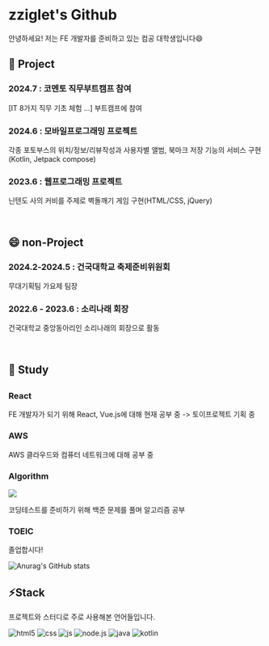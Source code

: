 
<!--
**zziglet/zziglet** is a ✨ _special_ ✨ repository because its `README.md` (this file) appears on your GitHub profile.

Here are some ideas to get you started:

- 
- 🌱 I’m currently learning ...
- 👯 I’m looking to collaborate on ...
- 🤔 I’m looking for help with ...
- 💬 Ask me about ...
- 📫 How to reach me: ...
- 😄 Pronouns: ...
- ⚡ Fun fact: ...
-->
<h1>zziglet's Github</h1>
<p>안녕하세요! 저는 FE 개발자를 준비하고 있는 컴공 대학생입니다😄</p>

<h2>🔭 Project</h2>
  <h3>2024.7 : 코멘토 직무부트캠프 참여</h3>
  <p>[IT 8가지 직무 기초 체험 ...] 부트캠프에 참여</p>
  <h3>2024.6 : 모바일프로그래밍 프로젝트</h3>
  <p>각종 포토부스의 위치/정보/리뷰작성과 사용자별 앨범, 북마크 저장 기능의 서비스 구현(Kotlin, Jetpack compose)</p>
  <h3>2023.6 : 웹프로그래밍 프로젝트</h3>
  <p>닌텐도 사의 커비를 주제로 벽돌깨기 게임 구현(HTML/CSS, jQuery)</p>

  <br>

<h2>😄 non-Project</h2>
  <h3>2024.2-2024.5 : 건국대학교 축제준비위원회</h3>
  <p>무대기획팀 가요제 팀장</p>
  <h3>2022.6 - 2023.6 : 소리나래 회장</h3>
  <p>건국대학교 중앙동아리인 소리나래의 회장으로 활동</p>

  <br>

<h2>🤔 Study<h2>
  <h3>React</h3>
  <p>FE 개발자가 되기 위해 React, Vue.js에 대해 현재 공부 중 -> 토이프로젝트 기획 중</p>
  <h3>AWS</h3>
  <p>AWS 클라우드와 컴퓨터 네트워크에 대해 공부 중</p>
  <h3>Algorithm</h3>
  <img src="http://mazandi.herokuapp.com/api?handle=jjw04033&theme=warm"/>
  <p>코딩테스트를 준비하기 위해 백준 문제를 풀며 알고리즘 공부 </p>
  <h3>TOEIC</h3>
  <p>졸업합시다!</p>
</details>

![Anurag's GitHub stats](https://github-readme-stats.vercel.app/api?username=zziglet&show_icons=true&theme=dracula)
<br>
<h2>⚡Stack</h2>
<p>프로젝트와 스터디로 주로 사용해본 언어들입니다.</p>

![html5](https://img.shields.io/badge/HTML5-E34F26?style=for-the-badge&logo=html5&logoColor=white)
![css](https://img.shields.io/badge/CSS-239120?&style=for-the-badge&logo=css3&logoColor=white)
![js](https://img.shields.io/badge/JavaScript-F7DF1E?style=for-the-badge&logo=JavaScript&logoColor=white)
![node.js](https://img.shields.io/badge/Node.js-43853D?style=for-the-badge&logo=node.js&logoColor=white)
![java](https://img.shields.io/badge/Java-ED8B00?style=for-the-badge&logo=openjdk&logoColor=white)
![kotlin](https://img.shields.io/badge/Kotlin-0095D5?&style=for-the-badge&logo=kotlin&logoColor=white)

